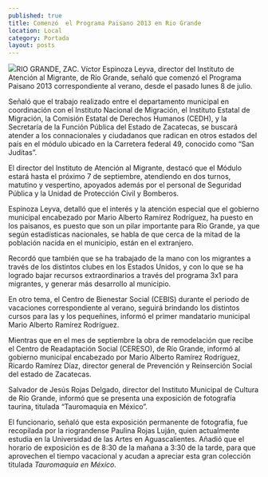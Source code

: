 ```yaml
---
published: true
title: Comenzó  el Programa Paisano 2013 en Rio Grande
location: Local
category: Portada
layout: posts
---
```


![](http://i.imgur.com/lNQpSyNm.jpg)RIO GRANDE, ZAC. Víctor Espinoza Leyva, director del Instituto de Atención al Migrante, de Río Grande, señaló que comenzó el Programa Paisano 2013 correspondiente al verano, desde el pasado lunes 8 de julio.

Señaló que el trabajo realizado entre el departamento municipal en coordinación con el Instituto Nacional de Migración, el Instituto Estatal de Migración, la Comisión Estatal de Derechos Humanos (CEDH), y la Secretaría de la Función Pública del Estado de Zacatecas, se buscará atender a los connacionales y ciudadanos que radican en otros estados del país en el módulo ubicado en la Carretera federal 49, conocido como “San Juditas”.

El director del Instituto de Atención al Migrante, destacó que el Módulo estará hasta el próximo 7 de septiembre, atendiendo en dos turnos, matutino y vespertino, apoyados además por el personal de Seguridad Pública y la Unidad de Protección Civil y Bomberos.

Espinoza Leyva, detalló que el interés y la atención especial que el gobierno municipal encabezado por Mario Alberto Ramírez Rodríguez, ha puesto en los paisanos, es puesto que son un pilar importante para Río Grande, ya que según estadísticas nacionales, se habla de que cerca de la mitad de la población nacida en el municipio, están en el extranjero.

Recordó que también que se ha trabajado de la mano con los migrantes a través de los distintos clubes en los Estados Unidos, y con lo que se ha logrado bajar recursos extraordinarios a través del programa 3x1 para migrantes, y generar más desarrollo al municipio.

En otro tema, el Centro de Bienestar Social (CEBIS) durante el periodo de vacaciones correspondiente al verano, seguirá brindando los distintos cursos para las y los pequeñines, informó el primer mandatario municipal Mario Alberto Ramírez Rodríguez.

Mientras que en el mes de septiembre la obra de remodelación que recibe el Centro de Readaptación Social (CERESO), de Río Grande, informó al gobierno municipal encabezado por Mario Alberto Ramírez Rodríguez, Ricardo Ramírez Díaz, director general de Prevención y Reinserción Social del estado de Zacatecas.

Salvador de Jesús Rojas Delgado, director del Instituto Municipal de Cultura de Río Grande, informó que se presenta una exposición de fotografía taurina, titulada “Tauromaquia en México”.

El funcionario, señaló que esta exposición permanente de fotografía, fue recopilada por la riograndense Paulina Rojas Luján, quien actualmente estudia en la Universidad de las Artes en Aguascalientes. Añadió que el horario de exposición es de 8:30 de la mañana a 3:30 de la tarde, para que aprovechen el tiempo vacacional y acudan a apreciar esta gran colección titulada _Tauromaquia en México._ 
